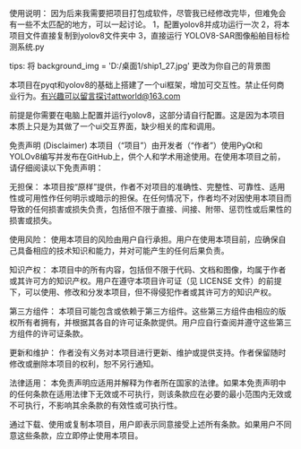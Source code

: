 
使用说明：
因为后来我需要把项目打包成软件，尽管我已经修改完毕，但难免会有一些不太匹配的地方，可以一起讨论。
1，配置yolov8并成功运行一次
2，将本项目文件直接复制到yolov8文件夹中
3，直接运行  YOLOV8-SAR图像船舶目标检测系统.py

tips:
将
background_img = 'D:/桌面1/ship1_27.jpg'
更改为你自己的背景图



本项目在pyqt和yolov8的基础上搭建了一个ui框架，增加可交互性。禁止任何商业行为。有兴趣可以留言探讨attworld@163.com

前提是你需要在电脑上配置并运行yolov8，这部分请自行配置。这是因为本项目本质上只是为其做了一个ui交互界面，缺少相关的库和调用。

免责声明 (Disclaimer)
本项目（“项目”）由开发者（“作者”）使用PyQt和YOLOv8编写并发布在GitHub上，供个人和学术用途使用。在使用本项目之前，请仔细阅读以下免责声明：

无担保：
本项目按“原样”提供，作者不对项目的准确性、完整性、可靠性、适用性或可用性作任何明示或暗示的担保。在任何情况下，作者均不对因使用本项目而导致的任何损害或损失负责，包括但不限于直接、间接、附带、惩罚性或后果性的损害或损失。

使用风险：
使用本项目的风险由用户自行承担。用户在使用本项目前，应确保自己具备相应的技术知识和能力，并对可能产生的任何后果负责。

知识产权：
本项目中的所有内容，包括但不限于代码、文档和图像，均属于作者或其许可方的知识产权。用户在遵守本项目许可证（见 LICENSE 文件）的前提下，可以使用、修改和分发本项目，但不得侵犯作者或其许可方的知识产权。

第三方组件：
本项目可能包含或依赖于第三方组件。这些第三方组件由相应的版权所有者拥有，并根据其各自的许可证条款提供。用户应自行查阅并遵守这些第三方组件的许可证条款。

更新和维护：
作者没有义务对本项目进行更新、维护或提供支持。作者保留随时修改或删除本项目的权利，恕不另行通知。

法律适用：
本免责声明应适用并解释为作者所在国家的法律。如果本免责声明中的任何条款在适用法律下无效或不可执行，则该条款应在必要的最小范围内无效或不可执行，不影响其余条款的有效性或可执行性。

通过下载、使用或复制本项目，用户即表示同意接受上述所有条款。如果用户不同意这些条款，应立即停止使用本项目。
